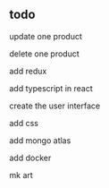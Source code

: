 ## todo

update one product

delete one product

add redux

add typescript in react

create the user interface

add css

add mongo atlas

add docker

mk art